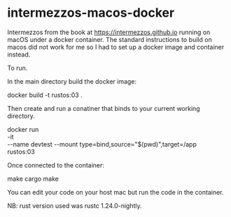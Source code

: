 # intermezzos-macos-docker
Intermezzos from the book at https://intermezzos.github.io running on macOS under a docker
container. The standard instructions to build on macos did not work for me so I had to set
up a docker image and container instead.

To run.

In the main directory build the docker image:

docker build -t rustos:03 .

Then create and run a conatiner that binds to your current working directory.

  docker run \
  -it \
  --name devtest
  --mount type=bind,source="$(pwd)",target=/app \
  rustos:03
  
Once connected to the container:

  make cargo
  make

You can edit your code on your host mac but run the code in the container.

NB: rust version used was rustc 1.24.0-nightly. 


